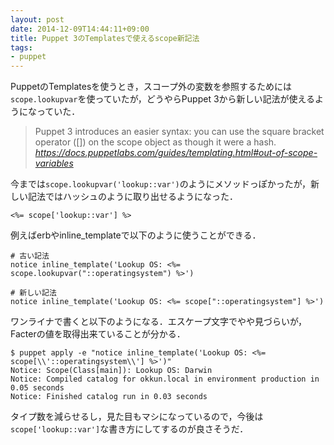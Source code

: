 ```yaml
---
layout: post
date: 2014-12-09T14:44:11+09:00
title: Puppet 3のTemplatesで使えるscope新記法
tags: 
- puppet
---
```

PuppetのTemplatesを使うとき，スコープ外の変数を参照するためには`scope.lookupvar`を使っていたが，どうやらPuppet 3から新しい記法が使えるようになっていた．

> Puppet 3 introduces an easier syntax: you can use the square bracket operator ([]) on the scope object as though it were a hash.  
> _https://docs.puppetlabs.com/guides/templating.html#out-of-scope-variables_

今までは`scope.lookupvar('lookup::var')`のようにメソッドっぽかったが，新しい記法ではハッシュのように取り出せるようになった．

```erb
<%= scope['lookup::var'] %>
```

例えばerbやinline_templateで以下のように使うことができる．

```puppet
# 古い記法
notice inline_template('Lookup OS: <%= scope.lookupvar("::operatingsystem") %>')

# 新しい記法
notice inline_template('Lookup OS: <%= scope["::operatingsystem"] %>')
```

ワンライナで書くと以下のようになる．エスケープ文字でやや見づらいが，Facterの値を取得出来ていることが分かる．

```console
$ puppet apply -e "notice inline_template('Lookup OS: <%= scope[\\'::operatingsystem\\'] %>')"
Notice: Scope(Class[main]): Lookup OS: Darwin
Notice: Compiled catalog for okkun.local in environment production in 0.05 seconds
Notice: Finished catalog run in 0.03 seconds
```

タイプ数を減らせるし，見た目もマシになっているので，今後は`scope['lookup::var']`な書き方にしてするのが良さそうだ．
